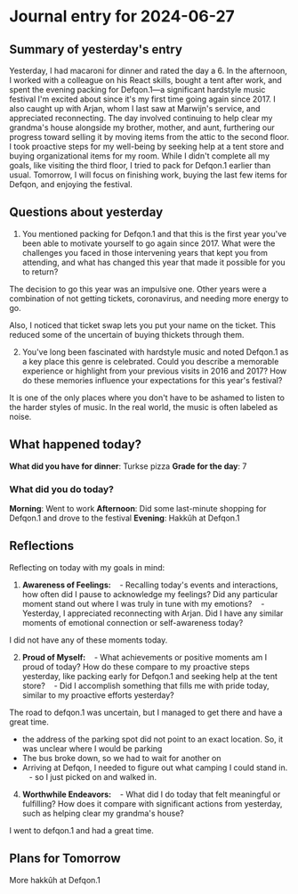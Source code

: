 # Journal entry for 2024-06-27

## Summary of yesterday's entry

Yesterday, I had macaroni for dinner and rated the day a 6. In the afternoon, I worked with a colleague on his React skills, bought a tent after work, and spent the evening packing for Defqon.1—a significant hardstyle music festival I'm excited about since it's my first time going again since 2017. I also caught up with Arjan, whom I last saw at Marwijn's service, and appreciated reconnecting. The day involved continuing to help clear my grandma's house alongside my brother, mother, and aunt, furthering our progress toward selling it by moving items from the attic to the second floor. I took proactive steps for my well-being by seeking help at a tent store and buying organizational items for my room. While I didn't complete all my goals, like visiting the third floor, I tried to pack for Defqon.1 earlier than usual. Tomorrow, I will focus on finishing work, buying the last few items for Defqon, and enjoying the festival.

## Questions about yesterday

1. You mentioned packing for Defqon.1 and that this is the first year you've been able to motivate yourself to go again since 2017. What were the challenges you faced in those intervening years that kept you from attending, and what has changed this year that made it possible for you to return?

The decision to go this year was an impulsive one. Other years were a combination of not getting tickets, coronavirus, and needing more energy to go.

Also, I noticed that ticket swap lets you put your name on the ticket. This reduced some of the uncertain of buying thickets through them.

2. You've long been fascinated with hardstyle music and noted Defqon.1 as a key place this genre is celebrated. Could you describe a memorable experience or highlight from your previous visits in 2016 and 2017? How do these memories influence your expectations for this year's festival?

It is one of the only places where you don't have to be ashamed to listen to the harder styles of music. In the real world, the music is often labeled as noise.

## What happened today?

**What did you have for dinner**: Turkse pizza
**Grade for the day**: 7

### What did you do today?

**Morning**: Went to work
**Afternoon**: Did some last-minute shopping for Defqon.1 and drove to the festival
**Evening**: Hakkûh at Defqon.1


## Reflections

Reflecting on today with my goals in mind:

1. **Awareness of Feelings:**
   - Recalling today's events and interactions, how often did I pause to acknowledge my feelings? Did any particular moment stand out where I was truly in tune with my emotions?
   - Yesterday, I appreciated reconnecting with Arjan. Did I have any similar moments of emotional connection or self-awareness today?

I did not have any of these moments today.

2. **Proud of Myself:**
   - What achievements or positive moments am I proud of today? How do these compare to my proactive steps yesterday, like packing early for Defqon.1 and seeking help at the tent store?
   - Did I accomplish something that fills me with pride today, similar to my proactive efforts yesterday?

The road to defqon.1 was uncertain, but I managed to get there and have a great time.

- the address of the parking spot did not point to an exact location. So, it was unclear where I would be parking
- The bus broke down, so we had to wait for another on
- Arriving at Defqon, I needed to figure out what camping I could stand in.
   - so I just picked on and walked in.

4. **Worthwhile Endeavors:**
   - What did I do today that felt meaningful or fulfilling? How does it compare with significant actions from yesterday, such as helping clear my grandma's house?

I went to defqon.1 and had a great time.

## Plans for Tomorrow

More hakkûh at Defqon.1
